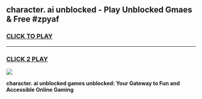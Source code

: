 
## character. ai unblocked - Play Unblocked Gmaes & Free #zpyaf
<h3>
<a href="https://news.freeplayer.one?title=character._ai_unblocked&ref=24F">CLICK TO PLAY</a></h3>
<hr>

<h3>
<a href="https://news.freeplayer.one?title=character._ai_unblocked&ref=24F">CLICK 2 PLAY</a>
  
</h3>

<a href="https://news.freeplayer.one?title=character._ai_unblocked&ref=24F/"><img src="https://clearcache.store/games.png"></a>


**character. ai unblocked games unblocked: Your Gateway to Fun and Accessible Online Gaming**
